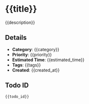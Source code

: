 # {{title}}

{{description}}

## Details
- **Category**: {{category}}
- **Priority**: {{priority}}
- **Estimated Time**: {{estimated_time}}
- **Tags**: {{tags}}
- **Created**: {{created_at}}

## Todo ID
`{{todo_id}}`
